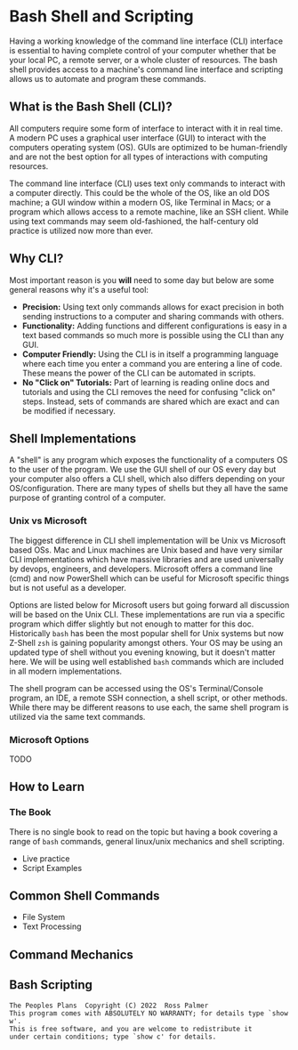 
# Bash Shell and Scripting

Having a working knowledge of the command line interface (CLI)
interface is essential to having complete control of your
computer whether that be your local PC, a remote server,
or a whole cluster of resources. The bash shell provides access
to a machine's command line interface and scripting allows us to
automate and program these commands.

## What is the Bash Shell (CLI)?

All computers require some form of interface to interact with it
in real time. A modern PC uses a graphical user interface (GUI) 
to interact with the computers operating system (OS). GUIs are 
optimized to be human-friendly and are not the best option for all 
types of interactions with computing resources.

The command line interface (CLI) uses text only commands to interact with
a computer directly. This could be the whole of the OS, like an old DOS 
machine; a GUI window within a modern OS, like Terminal in Macs; or a 
program which allows access to a remote machine, like an SSH client. 
While using text commands may seem old-fashioned, the half-century old
practice is utilized now more than ever.

## Why CLI?

Most important reason is you **will** need to some day but below are some
general reasons why it's a useful tool:

- **Precision:** Using text only commands allows for exact precision in
both sending instructions to a computer and sharing commands with others.
- **Functionality:** Adding functions and different configurations is easy
in a text based commands so much more is possible using the CLI than any GUI.
- **Computer Friendly:** Using the CLI is in itself a programming language
where each time you enter a command you are entering a line of code. These 
means the power of the CLI can be automated in scripts.
- **No "Click on" Tutorials:** Part of learning is reading online docs and
tutorials and using the CLI removes the need for confusing "click on" steps.
Instead, sets of commands are shared which are exact and can be modified
if necessary.

## Shell Implementations

A "shell" is any program which exposes the functionality of a computers OS
to the user of the program. We use the GUI shell of our OS every day but 
your computer also offers a CLI shell, which also differs depending on
your OS/configuration. There are many types of shells but they all have
the same purpose of granting control of a computer.

### Unix vs Microsoft

The biggest difference in CLI shell implementation will be Unix vs Microsoft
based OSs. Mac and Linux machines are Unix based and have very similar CLI
implementations which have massive libraries and are used universally by
devops, engineers, and developers. Microsoft offers a command line (cmd) and
now PowerShell which can be useful for Microsoft specific things but is not
useful as a developer.

Options are listed below for Microsoft users but going forward all discussion
will be based on the Unix CLI. These implementations are run via a specific
program which differ slightly but not enough to matter for this doc. Historically
`bash` has been the most popular shell for Unix systems but now Z-Shell `zsh` is
gaining popularity amongst others. Your OS may be using an updated type of shell
without you evening knowing, but it doesn't matter here. We will be using well 
established `bash` commands which are included in all modern implementations.

The shell program can be accessed using the OS's Terminal/Console program, 
an IDE,  a remote SSH connection, a shell script, or other methods. While there 
may be different reasons to use each, the same shell program is utilized via
the same text commands.

### Microsoft Options

TODO

## How to Learn

### The Book

There is no single book to read on the topic but having a book covering a
range of `bash` commands, general linux/unix mechanics and shell scripting.


- Live practice
- Script Examples

## Common Shell Commands

- File System
- Text Processing

## Command Mechanics

## Bash Scripting


```
The Peoples Plans  Copyright (C) 2022  Ross Palmer
This program comes with ABSOLUTELY NO WARRANTY; for details type `show w'.
This is free software, and you are welcome to redistribute it
under certain conditions; type `show c' for details.
```